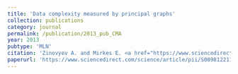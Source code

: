 ```yaml
---
title: 'Data complexity measured by principal graphs'
collection: publications
category: journal
permalink: /publication/2013_pub_CMA
year: 2013
pubtype: 'MLN'
citation: 'Zinovyev A. and Mirkes E. <a href="https://www.sciencedirect.com/science/article/pii/S0898122112007055">Data complexity measured by principal graphs</a>. 2013. <i>Computers and Mathematics with Applications</i> 65:1471-1482.'
paperurl: 'https://www.sciencedirect.com/science/article/pii/S0898122112007055'
---
```

